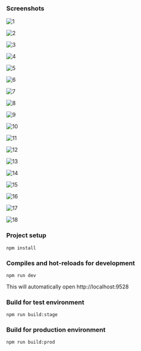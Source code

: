 ### Screenshots
![1](https://user-images.githubusercontent.com/23694053/137630144-4342da62-4737-42df-81f4-677250dafb19.png)

![2](https://user-images.githubusercontent.com/23694053/137630157-6f162d74-12f9-4d09-a4d0-33b3eaf0969d.png)

![3](https://user-images.githubusercontent.com/23694053/137630160-2728798c-e137-4757-8a5d-78ab32dd2919.png)

![4](https://user-images.githubusercontent.com/23694053/137630167-0189008d-df43-4ba2-b869-a9650c1eb4e3.png)

![5](https://user-images.githubusercontent.com/23694053/137630177-43597166-094a-4619-8d20-d7d11fb12b0a.png)

![6](https://user-images.githubusercontent.com/23694053/137630184-52ef6e52-a461-4ab1-b32a-07c644e66249.png)

![7](https://user-images.githubusercontent.com/23694053/137630188-34c9139e-ee3f-49ee-995d-ecbb4ad970bd.png)

![8](https://user-images.githubusercontent.com/23694053/137630192-9327333d-2df6-47b2-b2d9-e41e24e05c61.png)

![9](https://user-images.githubusercontent.com/23694053/137630197-e9b3b31c-125b-442f-8f8c-08b4ba847fc7.png)

![10](https://user-images.githubusercontent.com/23694053/137630202-7a02bbb9-86e8-401c-aa8e-32cd059f9974.png)

![11](https://user-images.githubusercontent.com/23694053/137630207-156ab062-a85c-4892-bee5-9873a3a576f2.png)

![12](https://user-images.githubusercontent.com/23694053/137630211-771c2ba5-74ff-4b49-bb30-a870b141188e.png)

![13](https://user-images.githubusercontent.com/23694053/137630215-0574a725-cd17-4b3f-aeea-077c78a0b75d.png)

![14](https://user-images.githubusercontent.com/23694053/137630222-c62eba6d-6d55-480c-9722-29cffd8c45fd.png)

![15](https://user-images.githubusercontent.com/23694053/137630228-07ade916-1b3f-4f8a-83ca-5e6aaebcdc0e.png)

![16](https://user-images.githubusercontent.com/23694053/137630231-bd05b7e2-aac9-4b76-9ce7-2f24205a3ba1.png)

![17](https://user-images.githubusercontent.com/23694053/137630239-bdd18d80-78ab-4c26-a068-8db8fae164cb.png)

![18](https://user-images.githubusercontent.com/23694053/137630243-8940afd6-c98f-4b81-b87e-96594f61fd78.png)

### Project setup

```
npm install
```

### Compiles and hot-reloads for development

```
npm run dev
```

This will automatically open http://localhost:9528

### Build for test environment

```
npm run build:stage
```

### Build for production environment

```
npm run build:prod
```
